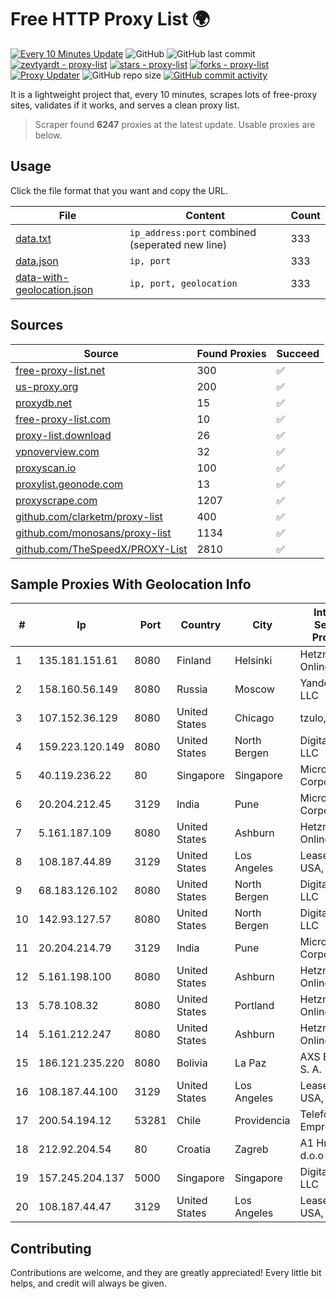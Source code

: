 
# Free HTTP Proxy List 🌍

[![Every 10 Minutes Update](https://github.com/mertguvencli/http-proxy-list/actions/workflows/main.yml/badge.svg?branch=main)](https://github.com/mertguvencli/http-proxy-list/actions/workflows/main.yml)
![GitHub](https://img.shields.io/github/license/mertguvencli/http-proxy-list)
![GitHub last commit](https://img.shields.io/github/last-commit/mertguvencli/http-proxy-list)
[![zevtyardt - proxy-list](https://img.shields.io/static/v1?label=zevtyardt&message=proxy-list&color=blue&logo=github)](https://github.com/zevtyardt/proxy-list "Go to GitHub repo")
[![stars - proxy-list](https://img.shields.io/github/stars/zevtyardt/proxy-list?style=social)](https://github.com/zevtyardt/proxy-list)
[![forks - proxy-list](https://img.shields.io/github/forks/zevtyardt/proxy-list?style=social)](https://github.com/zevtyardt/proxy-list)
[![Proxy Updater](https://github.com/zevtyardt/proxy-list/workflows/Proxy%20Updater/badge.svg)](https://github.com/zevtyardt/proxy-list/actions?query=workflow:"Proxy+Updater")
![GitHub repo size](https://img.shields.io/github/repo-size/zevtyardt/proxy-list)
[![GitHub commit activity](https://img.shields.io/github/commit-activity/m/zevtyardt/proxy-list?logo=commits)](https://github.com/zevtyardt/proxy-list/commits/main)

It is a lightweight project that, every 10 minutes, scrapes lots of free-proxy sites, validates if it works, and serves a clean proxy list.

> Scraper found **6247** proxies at the latest update. Usable proxies are below.

## Usage

Click the file format that you want and copy the URL.

|File|Content|Count|
|----|-------|-----|
|[data.txt](https://raw.githubusercontent.com/mertguvencli/http-proxy-list/main/proxy-list/data.txt)|`ip_address:port` combined (seperated new line)|333|
|[data.json](https://raw.githubusercontent.com/mertguvencli/http-proxy-list/main/proxy-list/data.json)|`ip, port`|333|
|[data-with-geolocation.json](https://raw.githubusercontent.com/mertguvencli/http-proxy-list/main/proxy-list/data-with-geolocation.json)|`ip, port, geolocation`|333|

## Sources

|Source|Found Proxies|Succeed|
|------|-------------|-------|
|[free-proxy-list.net](https://free-proxy-list.net)|300|✅|
|[us-proxy.org](https://www.us-proxy.org)|200|✅|
|[proxydb.net](http://proxydb.net)|15|✅|
|[free-proxy-list.com](https://free-proxy-list.com/?page=&port=&type%5B%5D=http&type%5B%5D=https&up_time=0&search=Search)|10|✅|
|[proxy-list.download](https://www.proxy-list.download/HTTP)|26|✅|
|[vpnoverview.com](https://vpnoverview.com/privacy/anonymous-browsing/free-proxy-servers)|32|✅|
|[proxyscan.io](https://www.proxyscan.io)|100|✅|
|[proxylist.geonode.com](https://proxylist.geonode.com/api/proxy-list?limit=300&page=1&sort_by=lastChecked&sort_type=desc&protocols=http,https)|13|✅|
|[proxyscrape.com](https://api.proxyscrape.com/v2/?request=displayproxies&protocol=http&timeout=10000&country=all&ssl=all&anonymity=all)|1207|✅|
|[github.com/clarketm/proxy-list](https://raw.githubusercontent.com/clarketm/proxy-list/master/proxy-list-raw.txt)|400|✅|
|[github.com/monosans/proxy-list](https://raw.githubusercontent.com/monosans/proxy-list/main/proxies/http.txt)|1134|✅|
|[github.com/TheSpeedX/PROXY-List](https://raw.githubusercontent.com/TheSpeedX/PROXY-List/master/http.txt)|2810|✅|


## Sample Proxies With Geolocation Info

|#|Ip|Port|Country|City|Internet Service Provider|
|-|--|----|-------|----|-------------------------|
|1|135.181.151.61|8080|Finland|Helsinki|Hetzner Online GmbH|
|2|158.160.56.149|8080|Russia|Moscow|Yandex.Cloud LLC|
|3|107.152.36.129|8080|United States|Chicago|tzulo, inc.|
|4|159.223.120.149|8080|United States|North Bergen|DigitalOcean, LLC|
|5|40.119.236.22|80|Singapore|Singapore|Microsoft Corporation|
|6|20.204.212.45|3129|India|Pune|Microsoft Corporation|
|7|5.161.187.109|8080|United States|Ashburn|Hetzner Online GmbH|
|8|108.187.44.89|3129|United States|Los Angeles|Leaseweb USA, Inc.|
|9|68.183.126.102|8080|United States|North Bergen|DigitalOcean, LLC|
|10|142.93.127.57|8080|United States|North Bergen|DigitalOcean, LLC|
|11|20.204.214.79|3129|India|Pune|Microsoft Corporation|
|12|5.161.198.100|8080|United States|Ashburn|Hetzner Online GmbH|
|13|5.78.108.32|8080|United States|Portland|Hetzner Online GmbH|
|14|5.161.212.247|8080|United States|Ashburn|Hetzner Online GmbH|
|15|186.121.235.220|8080|Bolivia|La Paz|AXS Bolivia S. A.|
|16|108.187.44.100|3129|United States|Los Angeles|Leaseweb USA, Inc.|
|17|200.54.194.12|53281|Chile|Providencia|Telefonica Empresas|
|18|212.92.204.54|80|Croatia|Zagreb|A1 Hrvatska d.o.o|
|19|157.245.204.137|5000|Singapore|Singapore|DigitalOcean, LLC|
|20|108.187.44.47|3129|United States|Los Angeles|Leaseweb USA, Inc.|



## Contributing

Contributions are welcome, and they are greatly appreciated! Every
little bit helps, and credit will always be given.

